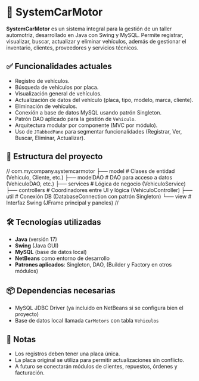# 🚗 SystemCarMotor

**SystemCarMotor** es un sistema integral para la gestión de un taller automotriz, desarrollado en Java con Swing y MySQL. Permite registrar, visualizar, buscar, actualizar y eliminar vehículos, además de gestionar el inventario, clientes, proveedores y servicios técnicos.

## ✅ Funcionalidades actuales

- Registro de vehículos.
- Búsqueda de vehículos por placa.
- Visualización general de vehículos.
- Actualización de datos del vehículo (placa, tipo, modelo, marca, cliente).
- Eliminación de vehículos.
- Conexión a base de datos MySQL usando patrón Singleton.
- Patrón DAO aplicado para la gestión de `Vehiculo`.
- Arquitectura modular por componente (MVC por módulo).
- Uso de `JTabbedPane` para segmentar funcionalidades (Registrar, Ver, Buscar, Eliminar, Actualizar).

## 📂 Estructura del proyecto
//
com.mycompany.systemcarmotor
├── model # Clases de entidad (Vehiculo, Cliente, etc.)
├── modelDAO # DAO para acceso a datos (VehiculoDAO, etc.)
├── services # Lógica de negocio (VehiculoService)
├── controllers # Coordinadores entre UI y lógica (VehiculoController)
├── util # Conexión DB (DatabaseConnection con patrón Singleton)
└── view # Interfaz Swing (JFrame principal y paneles)
//

## 🛠️ Tecnologías utilizadas

- **Java** (versión 17)
- **Swing** (Java GUI)
- **MySQL** (base de datos local)
- **NetBeans** como entorno de desarrollo
- **Patrones aplicados**: Singleton, DAO, (Builder y Factory en otros módulos)

## 📦 Dependencias necesarias

- MySQL JDBC Driver (ya incluido en NetBeans si se configura bien el proyecto)
- Base de datos local llamada `CarMotors` con tabla `Vehiculos`

## 📝 Notas

- Los registros deben tener una placa única.
- La placa original se utiliza para permitir actualizaciones sin conflicto.
- A futuro se conectarán módulos de clientes, repuestos, órdenes y facturación.
